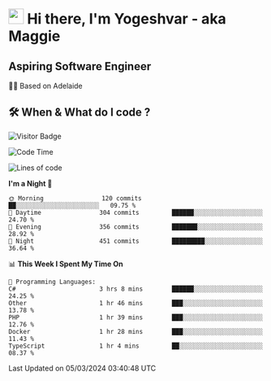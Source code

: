 <h1><img src="https://emojis.slackmojis.com/emojis/images/1531849430/4246/blob-sunglasses.gif?1531849430" width="30"/> Hi there, I'm Yogeshvar - aka Maggie</h1>

## Aspiring Software Engineer
🏂🏻  Based on Adelaide 

## 🛠 When & What do I code ?  

![Visitor Badge](https://visitor-badge.feriirawann.repl.co?username=yogeshvar&repo=yogeshvar&label=Visitors&style=plastic&color=%23457BFF&contentType=svg)

<!--START_SECTION:waka-->
![Code Time](http://img.shields.io/badge/Code%20Time-2%2C724%20hrs%2010%20mins-blue)

![Lines of code](https://img.shields.io/badge/From%20Hello%20World%20I%27ve%20Written-4.1%20million%20lines%20of%20code-blue)

**I'm a Night 🦉** 

```text
🌞 Morning                120 commits         ██░░░░░░░░░░░░░░░░░░░░░░░   09.75 % 
🌆 Daytime                304 commits         ██████░░░░░░░░░░░░░░░░░░░   24.70 % 
🌃 Evening                356 commits         ███████░░░░░░░░░░░░░░░░░░   28.92 % 
🌙 Night                  451 commits         █████████░░░░░░░░░░░░░░░░   36.64 % 
```


📊 **This Week I Spent My Time On** 

```text
💬 Programming Languages: 
C#                       3 hrs 8 mins        ██████░░░░░░░░░░░░░░░░░░░   24.25 % 
Other                    1 hr 46 mins        ███░░░░░░░░░░░░░░░░░░░░░░   13.78 % 
PHP                      1 hr 39 mins        ███░░░░░░░░░░░░░░░░░░░░░░   12.76 % 
Docker                   1 hr 28 mins        ███░░░░░░░░░░░░░░░░░░░░░░   11.43 % 
TypeScript               1 hr 4 mins         ██░░░░░░░░░░░░░░░░░░░░░░░   08.37 % 
```


 Last Updated on 05/03/2024 03:40:48 UTC
<!--END_SECTION:waka-->
